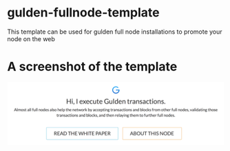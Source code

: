 # gulden-fullnode-template
This template can be used for gulden full node installations to promote your node on the web

# A screenshot of the template
![alt text](https://github.com/JayMaree/gulden-fullnode-template/blob/master/repo_storage/screen_of_template.png?raw=true)
